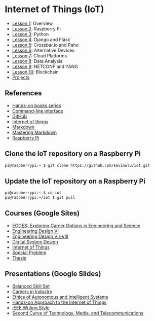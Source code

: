 # Internet of Things (IoT)

* [Lesson 1](https://github.com/kevinwlu/iot/tree/master/lesson1): Overview
* [Lesson 2](https://github.com/kevinwlu/iot/tree/master/lesson2): Raspberry Pi
* [Lesson 3](https://github.com/kevinwlu/iot/tree/master/lesson3): Python
* [Lesson 4](https://github.com/kevinwlu/iot/tree/master/lesson4): Django and Flask
* [Lesson 5](https://github.com/kevinwlu/iot/tree/master/lesson5): Crossbar.io and Paho
* [Lesson 6](https://github.com/kevinwlu/iot/tree/master/lesson6): Alternative Devices
* [Lesson 7](https://github.com/kevinwlu/iot/tree/master/lesson7): Cloud Platforms
* [Lesson 8](https://github.com/kevinwlu/iot/tree/master/lesson8): Data Analysis
* [Lesson 9](https://github.com/kevinwlu/iot/tree/master/lesson9): NETCONF and YANG
* [Lesson 10](https://github.com/kevinwlu/iot/tree/master/lesson10): Blockchain
* [Projects](https://github.com/kevinwlu/iot/tree/master/projects)

## References

* [Hands-on books series](http://www.hands-on-books-series.com)
* [Command-line interface](https://en.wikipedia.org/wiki/Command-line_interface)
* [GitHub](https://en.wikipedia.org/wiki/GitHub)
* [Internet of things](https://en.wikipedia.org/wiki/Internet_of_things)
* [Markdown](https://en.wikipedia.org/wiki/Markdown)
* [Mastering Markdown](https://guides.github.com/features/mastering-markdown/)
* [Raspberry Pi](https://en.wikipedia.org/wiki/Raspberry_Pi)

## Clone the IoT repository on a Raspberry Pi

```sh
pi@raspberrypi:~ $ git clone https://github.com/kevinwlu/iot.git
```

## Update the IoT repository on a Raspberry Pi

```sh
pi@raspberrypi:~ $ cd iot
pi@raspberrypi:~/iot $ git pull
```

## Courses (Google Sites)

* [ECOES: Exploring Career Options in Engineering and Science](https://sites.google.com/view/ece-ecoes)
* [Engineering Design VI](https://sites.google.com/view/ece322)
* [Engineering Design VII-VIII](https://sites.google.com/view/ece423)
* [Digital System Design](https://sites.google.com/view/ece487)
* [Internet of Things](https://sites.google.com/view/ece629)
* [Special Problem](https://sites.google.com/view/ece800)
* [Thesis](https://sites.google.com/view/ece900)

## Presentations (Google Slides)

* [Balanced Skill Set](https://goo.gl/a2RSKB)
* [Careers in Industry](https://tinyurl.com/IndustryCareers)
* [Ethics of Autonomous and Intelligent Systems](https://tinyurl.com/y33xabn3)
* [Hands-on Approach to the Internet of Things](https://goo.gl/6EWVZb)
* [IEEE Writing Style](https://docs.google.com/presentation/d/1TIWfYpBYfumA1rgMLDP6UkM7fC9rC8EK4up3Q28t6MQ)
* [Second Curve of Technology, Media, and Telecommunications](https://goo.gl/5wH7D7)
